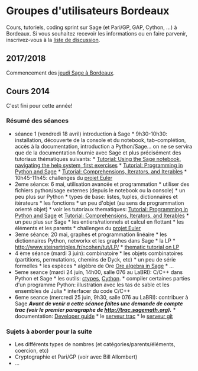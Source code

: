 

# Groupes d'utilisateurs Bordeaux

Cours, tutoriels, coding sprint sur Sage (et Pari/GP, GAP, Cython, ...) à Bordeaux. Si vous souhaitez recevoir les informations ou en faire parvenir, inscrivez-vous à la <a class="https" href="https://diff.u-bordeaux.fr/sympa/info/sage-bordeaux">liste de discussion</a>. 


## 2017/2018

Commencement des <a href="/thursdaysbdx">jeudi Sage à Bordeaux</a>. 


## Cours 2014

C'est fini pour cette année! 


### Résumé des séances

* séance 1 (vendredi 18 avril) introduction à Sage 
         * 9h30-10h30: installation, découverte de la console et du notebook, tab-complétion, accès à la documentation, introduction a Python/Sage... on ne se servira que de la documentation fournie avec Sage et plus précisément des tutoriaux thématiques suivants: 
               * <a class="http" href="http://sagemath.org/doc/thematic_tutorials/tutorial-notebook-and-help-long.html">Tutorial: Using the Sage notebook, navigating the help system, first exercises</a> 
               * <a class="http" href="http://sagemath.org/doc/thematic_tutorials/tutorial-programming-python.html">Tutorial: Programming in Python and Sage</a> 
               * <a class="http" href="http://sagemath.org/doc/thematic_tutorials/tutorial-comprehensions.html">Tutorial: Comprehensions, Iterators, and Iterables</a> 
         * 10h45-11h45: challenges du <a class="https" href="https://projecteuler.net/">projet Euler</a> 
* 2eme séance: 6 mai, utilisation avancée et programmation 
         * utiliser des fichiers python/sage externes (depuis le notebook ou la console) 
         * un peu plus sur Python 
                     * types de base: listes, tuples, dictionnaires et itérateurs 
                     * les fonctions 
                     * un peu d'objet (au sens de programmation orienté objet) 
                     * voir les tutoriaux thematiques: <a class="http" href="http://sagemath.org/doc/thematic_tutorials/tutorial-programming-python.html">Tutorial: Programming in Python and Sage</a> et <a class="http" href="http://sagemath.org/doc/thematic_tutorials/tutorial-comprehensions.html">Tutorial: Comprehensions, Iterators, and Iterables</a> 
         * un peu plus sur Sage 
                     * les entiers/rationnels et calcul en flottant 
                     * les éléments et les parents 
         * challenges du <a class="https" href="https://projecteuler.net/">projet Euler</a> 
* 3eme séance: 20 mai, graphes et programmation linéaire 
         * les dictionnaires Python, networkx et les graphes dans Sage 
         * la LP 
                  * <a class="http" href="http://www.steinertriples.fr/ncohen/tut/LP/">http://www.steinertriples.fr/ncohen/tut/LP/</a> 
                  * <a class="http" href="http://sagemath.org/doc/thematic_tutorials/linear_programming.html">thematic tutorial on LP</a> 
* 4 ème séance (mardi 3 juin): combinatoire 
      * les objets combinatoires (partitions, permutations, chemins de Dyck, etc) 
      * un peu de série formelles 
      * les espèces 
      * algèbre de Ore <a class="http" href="http://www.risc.jku.at/research/combinat/software/ore_algebra/">Ore algebra in Sage</a> 
      * ... 
* 5eme seance (mardi 24 juin, 14h00, salle 076 au LaBRI): C/C++ dans Python et Sage 
         * les outils: <a class="https" href="https://docs.python.org/2/library/ctypes.html">ctypes</a>, <a class="http" href="http://cython.org">Cython</a>. 
         * compiler certaines parties d'un programme Python: illustration avec les tas de sable et les ensembles de Julia 
         * interfacer du code C/C++ 
* 6eme seance (mercredi 25 juin, 9h30, salle 076 au LaBRI): contribuer à Sage _**Avant de venir a cette séance faites une demande de compte trac (voir le premier paragraphe de <a class="http" href="http://trac.sagemath.org">http://trac.sagemath.org</a>).**_ 
         * documentation: <a class="http" href="http://www.sagemath.org/doc/developer/">Developer guide</a> 
         * le <a class="http" href="http://trac.sagemath.org">serveur trac</a> 
         * le <a class="http" href="http://git.sagemath.org">serveur git</a> 

### Sujets à aborder pour la suite

* Les différents types de nombres (et catégories/parents/éléments, coercion, etc) 
* Cryptographie et Pari/GP (voir avec Bill Allombert) 
* ... 